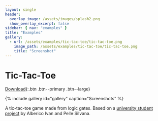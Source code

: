 ```yaml
---
layout: single
header:
  overlay_image: /assets/images/splash2.png
  show_overlay_excerpt: false
sidebar: { nav: "examples" }
title: "Examples"
gallery:
  - url: /assets/examples/tic-tac-toe/tic-tac-toe.png
    image_path: /assets/examples/tic-tac-toe/tic-tac-toe.png
    title: "Screenshot"
---
```


# Tic-Tac-Toe

[Download](https://github.com/flandreas/antares/releases/download/v1.16.0/Tic-Tac-Toe.acp){:.btn .btn--primary .btn--large}

{% include gallery id="gallery" caption="Screenshots" %}

A tic-tac-toe game made from logic gates. Based on a [university student project](https://github.com/ivanalberico/Logical-Networks-TicTacToe) by Alberico Ivan and Pelle Silvana.